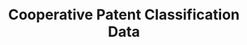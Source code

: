 ---
bigquery: https://console.cloud.google.com/bigquery?p=patents-public-data&d=cpc&page=dataset
citation: '“Cooperative Patent Classification” by the EPO and USPTO, for public use. '
contributors: EPO, USPTO
cost: None
description: Cooperative Patent Classification Data contains the scheme and definitions
  of the Cooperative Patent Classification system for classifying patent documents.
  The CPC is the result of a partnership between the EPO and the USPTO in their joint
  effort to develop a common, internationally compatible classification system for
  technical documents, in particular patent publications, which will be used by both
  offices in the patent granting process
documentation: https://www.cooperativepatentclassification.org/cpcSchemeAndDefinitions
last_edit: 04/11/2022, 11:23:57
location: https://www.cooperativepatentclassification.org/index
maintained_by: USPTO, EPO
schema_fields:
- residual_references
- breakdown_code
- additional_only
- dateRevised
- not_allocatable
- childGroups
- parents
- status
- notAllocatable
- level
- residualReferences
- ipc_concordant
- breakdownCode
- children
- date_revised
- titleFull
- titlePart
- sizeCache
- definition
- glossary
- title_full
- application_references
- limitingReferences
- title_part
- informative_references
- synonyms
- applicationReferences
- ipcConcordant
- limiting_references
- symbol
- child_groups
- informativeReferences
shortname: cooperative_patent_classification
tags:
- patents
- science
title: Cooperative Patent Classification Data
uuid: 984374a7-16e9-4b35-9445-458daceb01bf
---